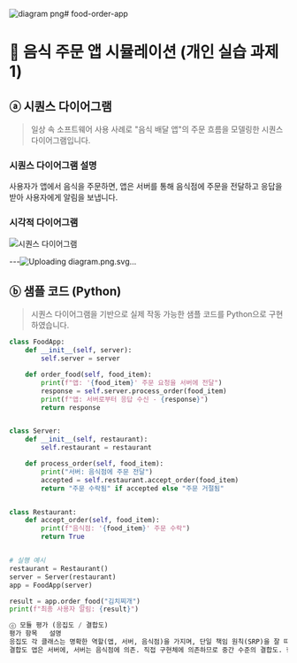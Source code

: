 ![diagram png](https://github.com/user-attachments/assets/518f7c1b-0889-40a8-af42-a501767d9465)# food-order-app

# 🍔 음식 주문 앱 시뮬레이션 (개인 실습 과제 1)

## ⓐ 시퀀스 다이어그램

> 일상 속 소프트웨어 사용 사례로 "음식 배달 앱"의 주문 흐름을 모델링한 시퀀스 다이어그램입니다.

### 시퀀스 다이어그램 설명
사용자가 앱에서 음식을 주문하면, 앱은 서버를 통해 음식점에 주문을 전달하고 응답을 받아 사용자에게 알림을 보냅니다.

### 시각적 다이어그램
![시퀀스 다이어그램](file:///C:/Users/dladn/OneDrive/%EB%B0%94%ED%83%95%20%ED%99%94%EB%A9%B4/food-order-app/diagram.png.svg)

---![Uploading diagram.png.svg…]()


## ⓑ 샘플 코드 (Python)

> 시퀀스 다이어그램을 기반으로 실제 작동 가능한 샘플 코드를 Python으로 구현하였습니다.

```python
class FoodApp:
    def __init__(self, server):
        self.server = server

    def order_food(self, food_item):
        print(f"앱: '{food_item}' 주문 요청을 서버에 전달")
        response = self.server.process_order(food_item)
        print(f"앱: 서버로부터 응답 수신 - {response}")
        return response


class Server:
    def __init__(self, restaurant):
        self.restaurant = restaurant

    def process_order(self, food_item):
        print("서버: 음식점에 주문 전달")
        accepted = self.restaurant.accept_order(food_item)
        return "주문 수락됨" if accepted else "주문 거절됨"


class Restaurant:
    def accept_order(self, food_item):
        print(f"음식점: '{food_item}' 주문 수락")
        return True


# 실행 예시
restaurant = Restaurant()
server = Server(restaurant)
app = FoodApp(server)

result = app.order_food("김치찌개")
print(f"최종 사용자 알림: {result}")

ⓒ 모듈 평가 (응집도 / 결합도)
평가 항목	설명
응집도	각 클래스는 명확한 역할(앱, 서버, 음식점)을 가지며, 단일 책임 원칙(SRP)을 잘 따름. 응집도 높음
결합도	앱은 서버에, 서버는 음식점에 의존. 직접 구현체에 의존하므로 중간 수준의 결합도. 향후 인터페이스 분리나 DI 적용 시 낮출 수 있음

